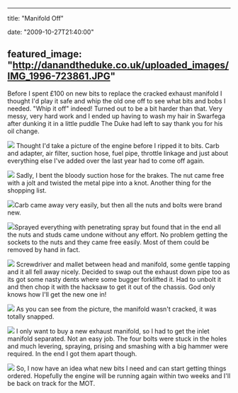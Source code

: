 
---
title: "Manifold Off"

date: "2009-10-27T21:40:00"

featured_image: "http://danandtheduke.co.uk/uploaded_images/IMG_1996-723861.JPG"
---


Before I spent £100 on new bits to replace the cracked exhaust manifold I thought I'd play it safe and whip the old one off to see what bits and bobs I needed.  "Whip it off" indeed!  Turned out to be a bit harder than that.  Very messy, very hard work and I ended up having to wash my hair in <span>Swarfega</span> after dunking it in a little puddle The Duke had left to say thank you for his oil change.

<a href="http://danandtheduke.co.uk/uploaded_images/IMG_1996-723921.JPG"><img src="/images/manifold-off/IMG_1996-723861.JPG"/></a>
Thought I'd take a picture of the engine before I ripped it to bits.  <span>Carb</span> and adapter, air filter, suction hose, fuel pipe, throttle linkage and just about everything else I've added over the last year had to come off again.

<a href="http://danandtheduke.co.uk/uploaded_images/IMG_1998-723834.JPG"><img src="/images/manifold-off/IMG_1998-723770.JPG"/></a>
Sadly, I bent the bloody suction hose for the brakes.  The nut came free with a jolt and twisted the metal pipe into a knot.  Another thing for the shopping list.

<a href="http://danandtheduke.co.uk/uploaded_images/IMG_2004-775660.JPG"><img src="/images/manifold-off/IMG_2004-775602.JPG"/></a><span>Carb</span> came away very easily, but then all the nuts and bolts were brand new.

<a href="http://danandtheduke.co.uk/uploaded_images/IMG_2006-775560.JPG"><img src="/images/manifold-off/IMG_2006-775489.JPG"/></a>Sprayed everything with penetrating spray but found that in the end all the nuts and studs came undone without any effort.  No problem getting the sockets to the nuts and they came free easily.  Most of them could be removed by hand in fact.

<a href="http://danandtheduke.co.uk/uploaded_images/IMG_2010-736261.JPG"><img src="/images/manifold-off/IMG_2010-736202.JPG"/></a>
Screwdriver and mallet between head and manifold, some gentle tapping and it all fell away nicely.  Decided to swap out the exhaust down pipe too as its got some nasty dents where some bugger <span>forklifted</span> it.  Had to unbolt it and then chop it with the hacksaw to get it out of the chassis.  God only knows how I'll get the new one in!

<a href="http://danandtheduke.co.uk/uploaded_images/IMG_2014-736174.JPG"><img src="/images/manifold-off/IMG_2014-736168.JPG"/></a>
As you can see from the picture, the manifold wasn't cracked, it was totally snapped.

<a href="http://danandtheduke.co.uk/uploaded_images/IMG_2016-701410.JPG"><img src="/images/manifold-off/IMG_2016-701404.JPG"/></a>
I only want to buy a new exhaust manifold, so I had to get the inlet manifold separated.  Not an easy job.  The four bolts were stuck in the holes and much levering, spraying, prising and smashing with a big hammer were required.  In the end I got them apart though.

<a href="http://danandtheduke.co.uk/uploaded_images/IMG_2021-701378.JPG"><img src="/images/manifold-off/IMG_2021-701319.JPG"/></a>
So, I now have an idea what new bits I need and can start getting things ordered.  Hopefully the engine will be running again within two weeks and I'll be back on track for the MOT.